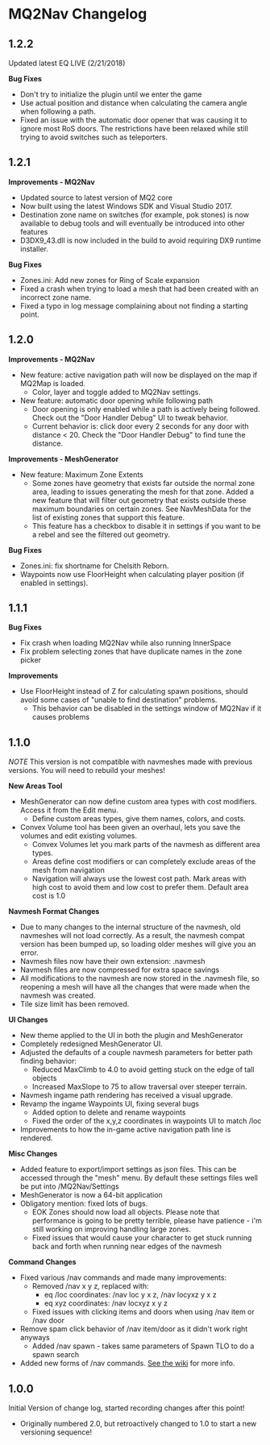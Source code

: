MQ2Nav Changelog
================

1.2.2
-----

Updated latest EQ LIVE (2/21/2018)

**Bug Fixes**
* Don't try to initialize the plugin until we enter the game
* Use actual position and distance when calculating the camera angle when following a path.
* Fixed an issue with the automatic door opener that was causing it to ignore most RoS doors. The restrictions have been relaxed while still trying to avoid switches such as teleporters.

1.2.1
-----

**Improvements - MQ2Nav**
* Updated source to latest version of MQ2 core
* Now built using the latest Windows SDK and Visual Studio 2017.
* Destination zone name on switches (for example, pok stones) is now available to debug tools and will eventually be introduced into other features
* D3DX9_43.dll is now included in the build to avoid requiring DX9 runtime installer.

**Bug Fixes**
* Zones.ini: Add new zones for Ring of Scale expansion
* Fixed a crash when trying to load a mesh that had been created with an incorrect zone name.
* Fixed a typo in log message complaining about not finding a starting point.

1.2.0
-----

**Improvements - MQ2Nav**
* New feature: active navigation path will now be displayed on the map if MQ2Map is loaded.
  * Color, layer and toggle added to MQ2Nav settings.
* New feature: automatic door opening while following path
  * Door opening is only enabled while a path is actively being followed. Check out the "Door Handler Debug" UI to tweak behavior.
  * Current behavior is: click door every 2 seconds for any door with distance < 20. Check the "Door Handler Debug" to find tune the distance.

**Improvements - MeshGenerator**
* New feature: Maximum Zone Extents
  * Some zones have geometry that exists far outside the normal zone area, leading to issues generating the mesh for that zone. Added a new feature that will filter out geometry that exists outside these maximum boundaries on certain zones. See NavMeshData for the list of existing zones that support this feature. 
  * This feature has a checkbox to disable it in settings if you want to be a rebel and see the filtered out geometry.

**Bug Fixes**
* Zones.ini: fix shortname for Chelsith Reborn.
* Waypoints now use FloorHeight when calculating player position (if enabled in settings).


1.1.1
-----

**Bug Fixes**
* Fix crash when loading MQ2Nav while also running InnerSpace
* Fix problem selecting zones that have duplicate names in the zone picker

**Improvements**
* Use FloorHeight instead of Z for calculating spawn positions, should avoid some cases of "unable to find destination" problems.
  * This behavior can be disabled in the settings window of MQ2Nav if it causes problems


1.1.0
-----
*NOTE* This version is not compatible with navmeshes made with previous versions. You will need to rebuild your meshes!

**New Areas Tool**
* MeshGenerator can now define custom area types with cost modifiers. Access it from the Edit menu.
  * Define custom areas types, give them names, colors, and costs.
* Convex Volume tool has been given an overhaul, lets you save the volumes and edit existing volumes.
  * Convex Volumes let you mark parts of the navmesh as different area types.
  * Areas define cost modifiers or can completely exclude areas of the mesh from navigation
  * Navigation will always use the lowest cost path. Mark areas with high cost to avoid them and low cost to prefer them. Default area cost is 1.0

**Navmesh Format Changes**
* Due to many changes to the internal structure of the navmesh, old navmeshes will not load correctly. As a result, the navmesh compat version has been bumped up, so loading older meshes will give you an error.
* Navmesh files now have their own extension: .navmesh
* Navmesh files are now compressed for extra space savings
* All modifications to the navmesh are now stored in the .navmesh file, so reopening a mesh will have all the changes that were made when the navmesh was created.
* Tile size limit has been removed.

**UI Changes**
* New theme applied to the UI in both the plugin and MeshGenerator
* Completely redesigned MeshGenerator UI.
* Adjusted the defaults of a couple navmesh parameters for better path finding behavior:
  * Reduced MaxClimb to 4.0 to avoid getting stuck on the edge of tall objects
  * Increased MaxSlope to 75 to allow traversal over steeper terrain.
* Navmesh ingame path rendering has received a visual upgrade.
* Revamp the ingame Waypoints UI, fixing several bugs
  * Added option to delete and rename waypoints
  * Fixed the order of the x,y,z coordinates in waypoints UI to match /loc
* Improvements to how the in-game active navigation path line is rendered.

**Misc Changes**
* Added feature to export/import settings as json files. This can be accessed through the "mesh" menu. By default these settings files well be put into <MQ2Dir>/MQ2Nav/Settings
* MeshGenerator is now a 64-bit application
* Obligatory mention: fixed lots of bugs.
  * EOK Zones should now load all objects. Please note that performance is going to be pretty terrible, please have patience - i'm still working on improving handling large zones.
  * Fixed issues that would cause your character to get stuck running back and forth when running near edges of the navmesh

**Command Changes**
* Fixed various /nav commands and made many improvements:
  * Removed /nav x y z, replaced with:
    * eq /loc coordinates: /nav loc y x z, /nav locyxz y x z
    * eq xyz coordinates: /nav locxyz x y z
  * Fixed issues with clicking items and doors when using /nav item or /nav door
* Remove spam click behavior of /nav item/door as it didn't work right anyways
  * Added /nav spawn <text> - takes same parameters of Spawn TLO to do a spawn search
* Added new forms of /nav commands. [See the wiki](https://github.com/brainiac/MQ2Nav/wiki/Command-Reference) for more info.



1.0.0
-----

Initial Version of change log, started recording changes after this point!
* Originally numbered 2.0, but retroactively changed to 1.0 to start a new versioning sequence!
